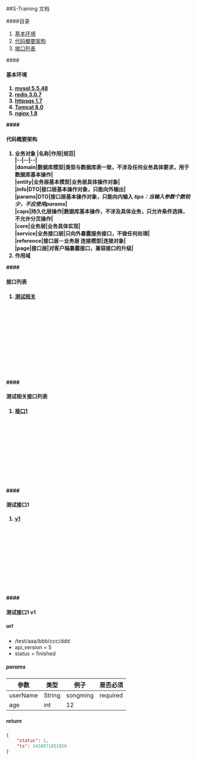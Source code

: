 ##S-Training 文档

####目录
1. [基本环境](#base_config)
2. [代码概要架构](#code_framework)
3. [接口列表](#api_list)



####<h4 id = "base_config">基本环境<h4>
1. [mysql 5.5.48](http://www.mysql.com)
2. [redis 3.0.7](http://redis.io)
3. [httpsqs 1.7](http://zyan.cc/httpsqs_1_2)
4. [Tomcat 8.0](http://tomcat.apache.org)
5. [nginx 1.8](http://nginx.org)


####<h4 id = "code_framework">代码概要架构<h4>
1.	业务对象
|名称|作用|规范|  
|--|--|--|  
|domain|数据库模型|类型与数据库表一致，不涉及任何业务具体要求，用于数据库基本操作|  
|entity|业务层基本模型|业务层具体操作对象|  
|info|DTO|接口层基本操作对象，只能向外输出|  
|params|DTO|接口层基本操作对象，只能向内输入 _tips：当输入参数个数较少，不应使用params_|  
|caps|持久化层操作|数据库基本操作，不涉及具体业务，只允许条件选择，不允许分页操作|  
|core|业务层|业务具体实现|  
|service|业务接口层|只向外暴露服务接口，不做任何处理|  
|reference|接口层－业务层 连接模型|连接对象|  
|page|接口层|对客户端暴露接口，兼容接口的升级|  
2.	作用域





####<h4 id = "api_list">接口列表<h4>
1. [测试相关](#test_api_list)

<br>
<br>
<br>
<br>
<br>
<br>
<br>
<br>
<br>
<br>
<br>


####<h4 id = "test_api_list">测试相关接口列表<h4>
1. [接口1](#test_api_1)

<br>
<br>
<br>
<br>
<br>
<br>
<br>
<br>
<br>
<br>


####<h4 id = "test_api_1">测试接口1<h4>
1. [v1](#test_api_1_v1)

<br>
<br>
<br>
<br>
<br>
<br>
<br>
<br>
<br>
<br>

####<h4 id = "test_api_1_v1">测试接口1 v1<h4>
##### url 
 
 - /test/aaa/bbb/ccc/ddd
 - api_version = 5
 - status = finished

##### params      
| 参数      | 类型   |  例子     | 是否必须  |
| -------- |--------| -------- | -----    |  
| userName | String | songming | required |
| age      | int    | 12       |          |

##### return   
```json  
{
	"status": 1,
	"ts": 1450871051856
} 
```

